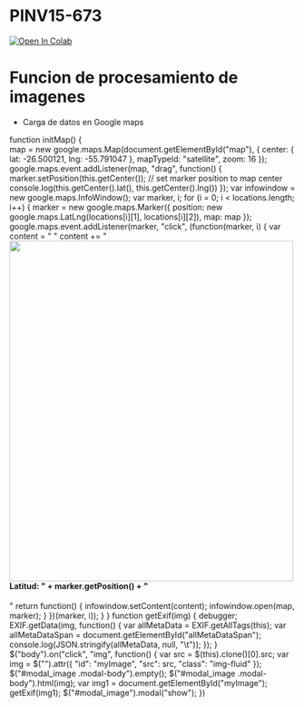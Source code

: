 # PINV15-673

[![Open In Colab](https://colab.research.google.com/assets/colab-badge.svg)](https://colab.research.google.com/gist/edmenciab733/ba995dba7b1a940fe25342acea10309c/pinv.ipynb)


#   Funcion de procesamiento de imagenes

- Carga de datos en Google maps

function initMap() {    
    map = new google.maps.Map(document.getElementById("map"), {
        center: {
            lat: -26.500121,
            lng: -55.791047
        },
        mapTypeId: "satellite",
        zoom: 16
    });
    google.maps.event.addListener(map, "drag", function() {
        marker.setPosition(this.getCenter()); // set marker position to map center
        console.log(this.getCenter().lat(), this.getCenter().lng())
    });
    var infowindow = new google.maps.InfoWindow();
    var marker, i;
    for (i = 0; i < locations.length; i++) {
        marker = new google.maps.Marker({
            position: new google.maps.LatLng(locations[i][1], locations[i][2]),
            map: map
        });
        google.maps.event.addListener(marker, "click", (function(marker, i) {
            var content = "<img border="0" width="500" height="600" class="img-fluid" align="Left" src="http://senuelo.net/pinv/DSC04148.JPG"> "
            content += "<h4>Latitud: " + marker.getPosition() + "</h4>"
            return function() {
                infowindow.setContent(content);
                infowindow.open(map, marker);
            }
       })(marker, i));
    }
}
function getExif(img) {
    debugger;
    EXIF.getData(img, function() {
        var allMetaData = EXIF.getAllTags(this);
        var allMetaDataSpan = document.getElementById("allMetaDataSpan");
        console.log(JSON.stringify(allMetaData, null, "\t"));
    });
}
$("body").on("click", "img", function() {
    var src = $(this).clone()[0].src;
    var img = $("<img />").attr({
        "id": "myImage",
        "src": src,
        "class": "img-fluid"
    });
    $("#modal_image .modal-body").empty();
    $("#modal_image .modal-body").html(img);
    var img1 = document.getElementById("myImage");
    getExif(img1);
    $("#modal_image").modal("show");
})

